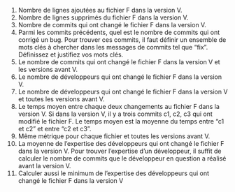1. Nombre de lignes ajoutées au fichier F dans la version V.
2. Nombre de lignes supprimés du fichier F dans la version V.
3. Nombre de commits qui ont changé le fichier F dans la version V.
4. Parmi les commits précédents, quel est le nombre de commits qui ont corrigé un
bug. Pour trouver ces commits, il faut définir un ensemble de mots clés à
chercher dans les messages de commits tel que “fix”. Définissez et justifiez vos
mots clés.
5. Le nombre de commits qui ont changé le fichier F dans la version V et les
versions avant V.
6. Le nombre de développeurs qui ont changé le fichier F dans la version V.
7. Le nombre de développeurs qui ont changé le fichier F dans la version V et
toutes les versions avant V.
8. Le temps moyen entre chaque deux changements au fichier F dans la version V.
Si dans la version V, il y a trois commits c1, c2, c3 qui ont modifié le fichier F. Le
temps moyen est la moyenne du temps entre “c1 et c2” et entre “c2 et c3”.
9. Même métrique pour chaque fichier et toutes les versions avant V.
10. La moyenne de l’expertise des développeurs qui ont changé le fichier F dans la
version V. Pour trouver l’expertise d’un développeur, il suffit de calculer le
nombre de commits que le développeur en question a réalisé avant la version V.
11. Calculer aussi le minimum de l’expertise des développeurs qui ont changé le
fichier F dans la version V